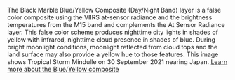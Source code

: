 The Black Marble Blue/Yellow Composite (Day/Night Band) layer is a false color composite using the VIIRS at-sensor radiance and the brightness temperatures from the M15 band and complements the At Sensor Radiance layer. This false color scheme produces nighttime city lights in shades of yellow with infrared, nighttime cloud presence in shades of blue. During bright moonlight conditions, moonlight reflected from cloud tops and the land surface may also provide a yellow hue to those features. This image shows Tropical Storm Mindulle on 30 September 2021 nearing Japan. [Learn more about the Blue/Yellow composite](https://earthdata.nasa.gov/learn/articles/black-marble-blue-yellow-composite)